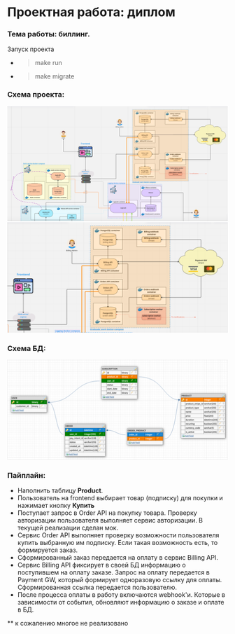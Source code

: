 # Проектная работа: диплом
### Тема работы: биллинг.

Запуск проекта
* > make run
* > make migrate


### Схема проекта:
![img.png](project_schema.png)
![img_1.png](project_schema_graduade_work.png)

### Схема БД:
![img.png](database_schema.png)

### Пайплайн:
* Наполнить таблицу **Product**.
* Пользователь на frontend выбирает товар (подписку) для покупки и 
нажимает кнопку **Купить**
* Поступает запрос в Order API на покупку товара. 
Проверку авторизации пользователя выполняет сервис авторизации. В текущей реализации сделан мок.
* Сервис Order API выполняет проверку возможности пользователя купить выбранную им подписку.
Если такая возможность есть, то формируется заказ.
* Сформированный заказ передается на оплату в сервис Billing API.
* Сервис Billing API фиксирует в своей БД информацию о поступившем на оплату заказе.
Запрос на оплату передается в Payment GW, который формирует одноразовую ссылку для оплаты. Сформированная ссылка передается пользователю.
* После процесса оплаты в работу включаются webhook'и. Которые в зависимости от события, обновляют информацию о заказе и оплате в БД.

** к сожалению многое не реализовано